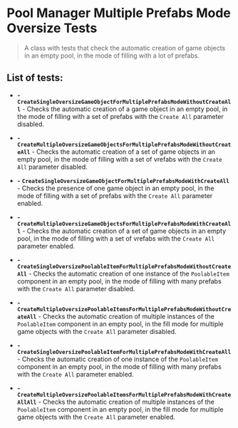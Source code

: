 ﻿# Pool Manager Multiple Prefabs Mode Oversize Tests

> A class with tests that check the automatic creation of game objects in an empty pool, in the mode of filling with a lot of prefabs.

## List of tests:

- **-** **`CreateSingleOversizeGameObjectForMultiplePrefabsModeWithoutCreateAll`** - Checks the automatic creation of a game object in an empty pool, in the mode of filling with a set of prefabs with the `Create All` parameter disabled.


- **-** **`CreateMultipleOversizeGameObjectsForMultiplePrefabsModeWithoutCreateAll`** - Checks the automatic creation of a set of game objects in an empty pool, in the mode of filling with a set of vrefabs with the `Create All` parameter disabled.


- **-** **`CreateSingleOversizeGameObjectForMultiplePrefabsModeWithCreateAll`** -  Checks the presence of one game object in an empty pool, in the mode of filling with a set of prefabs with the `Create All` parameter enabled.


- **-** **`CreateMultipleOversizeGameObjectsForMultiplePrefabsModeWithCreateAll`** - Checks the automatic creation of a set of game objects in an empty pool, in the mode of filling with a set of vrefabs with the `Create All` parameter enabled.


- **-** **`CreateSingleOversizePoolableItemForMultiplePrefabsModeWithoutCreateAll`** - Checks the automatic creation of one instance of the `PoolableItem` component in an empty pool, in the mode of filling with many prefabs with the `Create All` parameter disabled.


- **-** **`CreateMultipleOversizePoolableItemsForMultiplePrefabsModeWithoutCreateAll`** - Checks the automatic creation of multiple instances of the `PoolableItem` component in an empty pool, in the fill mode for multiple game objects with the `Create All` parameter disabled.


- **-** **`CreateSingleOversizePoolableItemForMultiplePrefabsModeWithCreateAll`** - Checks the automatic creation of one instance of the `PoolableItem` component in an empty pool, in the mode of filling with many prefabs with the `Create All` parameter enabled.


- **-** **`CreateMultipleOversizePoolableItemsForMultiplePrefabsModeWithCreateAllAll`** - Checks the automatic creation of multiple instances of the `PoolableItem` component in an empty pool, in the fill mode for multiple game objects with the `Create All` parameter enabled.
